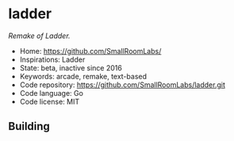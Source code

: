# ladder

_Remake of Ladder._

- Home: https://github.com/SmallRoomLabs/
- Inspirations: Ladder
- State: beta, inactive since 2016
- Keywords: arcade, remake, text-based
- Code repository: https://github.com/SmallRoomLabs/ladder.git
- Code language: Go
- Code license: MIT

## Building
